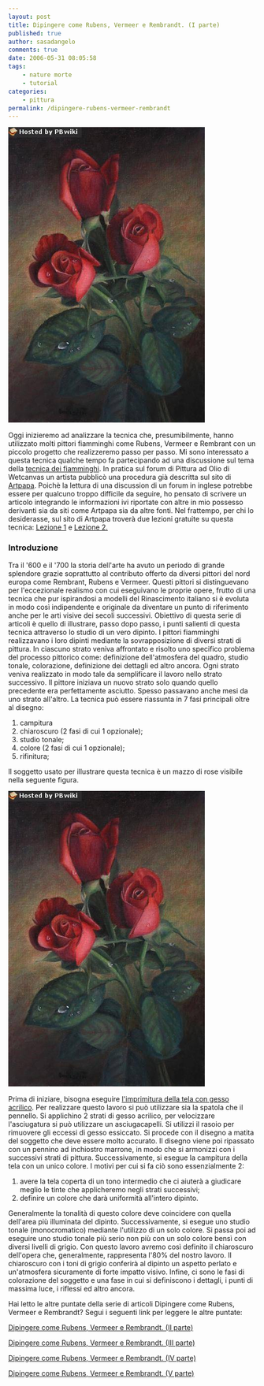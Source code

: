 ```yaml
---
layout: post
title: Dipingere come Rubens, Vermeer e Rembrandt. (I parte)
published: true
author: sasadangelo
comments: true
date: 2006-05-31 08:05:58
tags:
    - nature morte
    - tutorial
categories:
    - pittura
permalink: /dipingere-rubens-vermeer-rembrandt
---
```


![rose-fig1](/wp-content/uploads/rose-fig1.jpg "rose-fig1")

Oggi inizieremo ad analizzare la tecnica che, presumibilmente, hanno utilizzato molti pittori fiamminghi come Rubens, Vermeer e Rembrant con un piccolo progetto che realizzeremo passo per passo. Mi sono interessato a questa tecnica qualche tempo fa partecipando ad una discussione sul tema della [tecnica dei fiamminghi](http://www.wetcanvas.com/forums/showthread.php?t=141627). In pratica sul forum di Pittura ad Olio di Wetcanvas un artista pubblicò una procedura già descritta sul sito di [Artpapa](http://www.artpapa.com/). Poichè la lettura di una discussion di un forum in inglese potrebbe essere per qualcuno troppo difficile da seguire, ho pensato di scrivere un articolo integrando le informazioni ivi riportate con altre in mio possesso derivanti sia da siti come Artpapa sia da altre fonti. Nel frattempo, per chi lo desiderasse, sul sito di Artpapa troverà due lezioni gratuite su questa tecnica: [Lezione 1](http://www.1art.com/tips.htm) e [Lezione 2.](http://www.artpapa.com/oil-painting-lesson-1/index.html)

### Introduzione

Tra il '600 e il '700 la storia dell'arte ha avuto un periodo di grande splendore grazie soprattutto al contributo offerto da diversi pittori del nord europa come Rembrant, Rubens e Vermeer. Questi pittori si distinguevano per l'eccezionale realismo con cui eseguivano le proprie opere, frutto di una tecnica che pur ispirandosi a modelli del Rinascimento italiano si è evoluta in modo così indipendente e originale da diventare un punto di riferimento anche per le arti visive dei secoli successivi. Obiettivo di questa serie di articoli è quello di illustrare, passo dopo passo, i punti salienti di questa tecnica attraverso lo studio di un vero dipinto. I pittori fiamminghi realizzavano i loro dipinti mediante la sovrapposizione di diversi strati di pittura. In ciascuno strato veniva affrontato e risolto uno specifico problema del processo pittorico come: definizione dell'atmosfera del quadro, studio tonale, colorazione, definizione dei dettagli ed altro ancora. Ogni strato veniva realizzato in modo tale da semplificare il lavoro nello strato successivo. Il pittore iniziava un nuovo strato solo quando quello precedente era perfettamente asciutto. Spesso passavano anche mesi da uno strato all'altro. La tecnica può essere riassunta in 7 fasi principali oltre al disegno:

1. campitura
2. chiaroscuro (2 fasi di cui 1 opzionale);
3. studio tonale;
4. colore (2 fasi di cui 1 opzionale);
5. rifinitura;

ll soggetto usato per illustrare questa tecnica è un mazzo di rose visibile nella seguente figura.

![rose-fig1](/wp-content/uploads/rose-fig1.jpg "rose-fig1")

Prima di iniziare, bisogna eseguire [l'imprimitura della tela con gesso acrilico](https://www.disegnoepittura.it/preparare-tela-imprimitura-gesso-acrilico/). Per realizzare questo lavoro si può utilizzare sia la spatola che il pennello. Si applichino 2 strati di gesso acrilico, per velocizzare l'asciugatura si può utilizzare un asciugacapelli. Si utilizzi il rasoio per rimuovere gli eccessi di gesso essiccato. Si procede con il disegno a matita del soggetto che deve essere molto accurato. Il disegno viene poi ripassato con un pennino ad inchiostro marrone, in modo che si armonizzi con i successivi strati di pittura. Successivamente, si esegue la campitura della tela con un unico colore. I motivi per cui si fa ciò sono essenzialmente 2:

1. avere la tela coperta di un tono intermedio che ci aiuterà a giudicare meglio le tinte che applicheremo negli strati successivi;
2. definire un colore che darà uniformità all'intero dipinto.

Generalmente la tonalità di questo colore deve coincidere con quella dell'area più illuminata del dipinto. Successivamente, si esegue uno studio tonale (monocromatico) mediante l'utilizzo di un solo colore. Si passa poi ad eseguire uno studio tonale più serio non più con un solo colore bensì con diversi livelli di grigio. Con questo lavoro avremo così definito il chiaroscuro dell'opera che, generalmente, rappresenta l'80% del nostro lavoro. Il chiaroscuro con i toni di grigio conferirà al dipinto un aspetto perlato e un'atmosfera sicuramente di forte impatto visivo. Infine, ci sono le fasi di colorazione del soggetto e una fase in cui si definiscono i dettagli, i punti di massima luce, i riflessi ed altro ancora.

Hai letto le altre puntate della serie di articoli Dipingere come Rubens, Vermeer e Rembrandt? Segui i seguenti link per leggere le altre puntate:

[Dipingere come Rubens, Vermeer e Rembrandt. (II parte)](https://www.disegnoepittura.it/dipingere-rubens-vermeer-rembrandt-2/)

[Dipingere come Rubens, Vermeer e Rembrandt. (III parte)](https://www.disegnoepittura.it/dipingere-rubens-vermeer-rembrandt-3/)

[Dipingere come Rubens, Vermeer e Rembrandt. (IV parte)](https://www.disegnoepittura.it/dipingere-rubens-vermeer-rembrandt-4/)

[Dipingere come Rubens, Vermeer e Rembrandt. (V parte)](https://www.disegnoepittura.it/dipingere-rubens-vermeer-rembrandt-5/)
